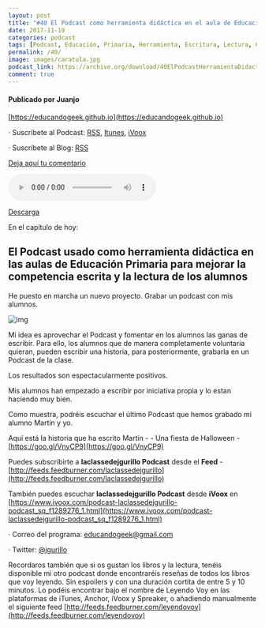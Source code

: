 ```yaml
---
layout: post
title: "#40 El Podcast como herramienta didáctica en el aula de Educación Primaria"
date: 2017-11-19
categories: podcast
tags: [Podcast, Educación, Primaria, Herramienta, Escritura, Lectura, Cuentos, Narraciones, Familia, Alumnos, laclassedejgurillo, Niños, Maestro ]
permalink: /40/
image: images/caratula.jpg
podcast_link: https://archive.org/download/40ElPodcastHerramientaDidacticaEnElAula/40-el-podcast-herramienta-didactica-en-el-aula.mp3
comment: true
---
```


#### Publicado por Juanjo

[https://educandogeek.github.io](https://educandogeek.github.io)

· Suscríbete al Podcast: [RSS](http://feeds.feedburner.com/educandogeek), [Itunes](https://itunes.apple.com/es/podcast/educando-geek/id1110060146?mt=2), [iVoox](https://www.ivoox.com/podcast-educando-geek_sq_f1289274_1.html)

· Suscríbete al Blog: [RSS](http://feeds.feedburner.com/educandogeekblog)

[Deja aquí tu comentario](https://educandogeek.github.io/40/)

<audio controls>
  <source src="{{ page.podcast_link }}" type="audio/mp3">
</audio>


[Descarga][Mp3]


En el capítulo de hoy:

## El Podcast usado como herramienta didáctica en las aulas de Educación Primaria para mejorar la competencia escrita y la lectura de los alumnos

He puesto en marcha un nuevo proyecto. Grabar un podcast con mis alumnos.

![img](https://i.imgur.com/0HW8fCS.jpg)



Mi idea es aprovechar el Podcast y fomentar en los alumnos las ganas de escribir. Para ello, los alumnos que de manera completamente voluntaria quieran, pueden escribir una historia, para posteriormente, grabarla en un Podcast de la clase.

Los resultados son espectacularmente positivos. 

Mis alumnos han empezado a escribir por iniciativa propia y lo estan haciendo muy bien.

Como muestra, podréis escuchar el último Podcast que hemos grabado mi alumno Martín y yo.

Aquí está la historia que ha escrito Martín - - Una fiesta de Halloween - [https://goo.gl/VnyCP9](https://goo.gl/VnyCP9)

Puedes subscribirte a **laclassedejgurillo Podcast** desde el **Feed** - [http://feeds.feedburner.com/laclassedejgurillo](http://feeds.feedburner.com/laclassedejgurillo)

También puedes escuchar **laclassedejgurillo Podcast** desde **iVoox** en [https://www.ivoox.com/podcast-laclassedejgurillo-podcast_sq_f1289276_1.html](https://www.ivoox.com/podcast-laclassedejgurillo-podcast_sq_f1289276_1.html)

· Correo del programa: [educandogeek@gmail.com](mailto:educandogeek@gmail.com)

· Twitter: [@jgurillo](https://twitter.com/jgurillo)

Recordaros también que si os gustan los libros y la lectura, tenéis disponible mi otro podcast donde encontraréis reseñas de todos los libros que voy leyendo. Sin espoilers y con una duración cortita de entre 5 y 10 minutos. Lo podéis encontrar bajo el nombre de Leyendo Voy en las plataformas de iTunes, Anchor, iVoox y Spreaker, o añadiendo manualmente el siguiente feed [http://feeds.feedburner.com/leyendovoy](http://feeds.feedburner.com/leyendovoy)



[Mp3]: https://archive.org/download/40ElPodcastHerramientaDidacticaEnElAula/40-el-podcast-herramienta-didactica-en-el-aula.mp3
